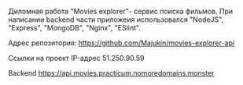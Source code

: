 Диломная работа "Movies explorer"- сервис поиска фильмов.
При написании backend части приложеия использовался "NodeJS", "Express", "MongoDB", "Nginx", "ESlint".

Адрес репозитория: https://github.com/Majukin/movies-explorer-api

Ссылки на проект
IP-адрес 51.250.90.59

Backend https://api.movies.practicum.nomoredomains.monster

